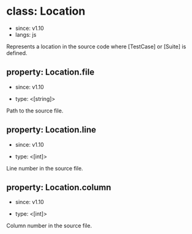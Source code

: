 # class: Location
* since: v1.10
* langs: js

Represents a location in the source code where [TestCase] or [Suite] is defined.

## property: Location.file
* since: v1.10
- type: <[string]>

Path to the source file.

## property: Location.line
* since: v1.10
- type: <[int]>

Line number in the source file.

## property: Location.column
* since: v1.10
- type: <[int]>

Column number in the source file.

